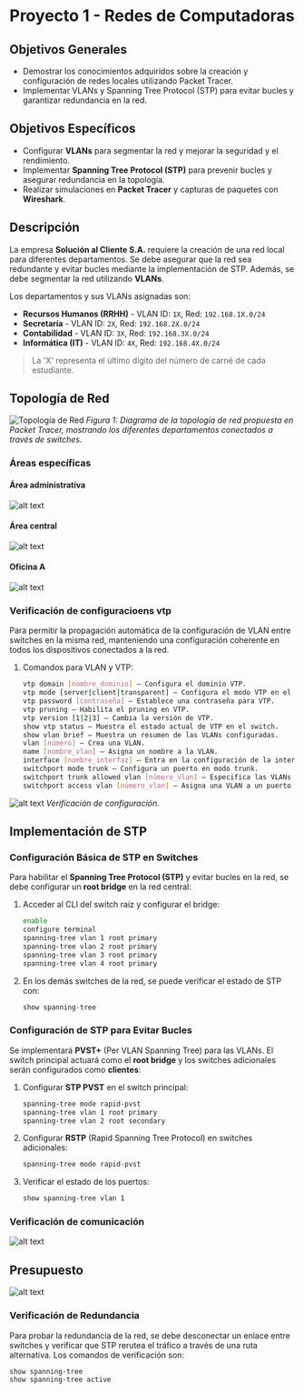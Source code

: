 # Proyecto 1 - Redes de Computadoras

## Objetivos Generales
- Demostrar los conocimientos adquiridos sobre la creación y configuración de redes locales utilizando Packet Tracer.
- Implementar VLANs y Spanning Tree Protocol (STP) para evitar bucles y garantizar redundancia en la red.

## Objetivos Específicos
- Configurar **VLANs** para segmentar la red y mejorar la seguridad y el rendimiento.
- Implementar **Spanning Tree Protocol (STP)** para prevenir bucles y asegurar redundancia en la topología.
- Realizar simulaciones en **Packet Tracer** y capturas de paquetes con **Wireshark**.

## Descripción
La empresa **Solución al Cliente S.A.** requiere la creación de una red local para diferentes departamentos. Se debe asegurar que la red sea redundante y evitar bucles mediante la implementación de STP. Además, se debe segmentar la red utilizando **VLANs**.

Los departamentos y sus VLANs asignadas son:
- **Recursos Humanos (RRHH)** - VLAN ID: `1X`, Red: `192.168.1X.0/24`
- **Secretaría** - VLAN ID: `2X`, Red: `192.168.2X.0/24`
- **Contabilidad** - VLAN ID: `3X`, Red: `192.168.3X.0/24`
- **Informática (IT)** - VLAN ID: `4X`, Red: `192.168.4X.0/24`

> La 'X' representa el último dígito del número de carné de cada estudiante.

## Topología de Red

![Topología de Red](./assets/imgTopologia.png)
*Figura 1: Diagrama de la topología de red propuesta en Packet Tracer, mostrando los diferentes departamentos conectados a través de switches.*


### Áreas específicas
#### Área administrativa
![alt text](./assets/image.png)

#### Área central
![alt text](./assets/central.png)


#### Oficina A
![alt text](./assets/oficinaA.png)



### Verificación de configuracioens vtp
Para permitir la propagación automática de la configuración de VLAN entre switches en la misma red, manteniendo una configuración coherente en todos los dispositivos conectados a la red.



1. Comandos para VLAN y VTP:
    ```bash
    vtp domain [nombre_dominio] – Configura el dominio VTP.
    vtp mode [server|client|transparent] – Configura el modo VTP en el switch.
    vtp password [contraseña] – Establece una contraseña para VTP.
    vtp pruning – Habilita el pruning en VTP.
    vtp version [1|2|3] – Cambia la versión de VTP.
    show vtp status – Muestra el estado actual de VTP en el switch.
    show vlan brief – Muestra un resumen de las VLANs configuradas.
    vlan [número] – Crea una VLAN.
    name [nombre_vlan] – Asigna un nombre a la VLAN.
    interface [nombre_interfaz] – Entra en la configuración de la interfaz.
    switchport mode trunk – Configura un puerto en modo trunk.
    switchport trunk allowed vlan [número_vlan] – Especifica las VLANs permitidas en un trunk.
    switchport access vlan [número_vlan] – Asigna una VLAN a un puerto de acceso.
    ```

![alt text](./assets/vtpConfiguration.png)
*Verificación de configuración.*

## Implementación de STP
### Configuración Básica de STP en Switches
Para habilitar el **Spanning Tree Protocol (STP)** y evitar bucles en la red, se debe configurar un **root bridge** en la red central:




1. Acceder al CLI del switch raíz y configurar el bridge:
    ```bash
    enable
    configure terminal
    spanning-tree vlan 1 root primary
    spanning-tree vlan 2 root primary
    spanning-tree vlan 3 root primary
    spanning-tree vlan 4 root primary
    ```

2. En los demás switches de la red, se puede verificar el estado de STP con:
    ```bash
    show spanning-tree
    ```

### Configuración de STP para Evitar Bucles
Se implementará **PVST+** (Per VLAN Spanning Tree) para las VLANs. El switch principal actuará como el **root bridge** y los switches adicionales serán configurados como **clientes**:

1. Configurar **STP PVST** en el switch principal:
    ```bash
    spanning-tree mode rapid-pvst
    spanning-tree vlan 1 root primary
    spanning-tree vlan 2 root secondary
    ```

2. Configurar **RSTP** (Rapid Spanning Tree Protocol) en switches adicionales:
    ```bash
    spanning-tree mode rapid-pvst
    ```

3. Verificar el estado de los puertos:
    ```bash
    show spanning-tree vlan 1
    ```

### Verificación de comunicación

![alt text](./assets/ping.png)


## Presupuesto

![alt text](./assets/presupuesto.png)


### Verificación de Redundancia
Para probar la redundancia de la red, se debe desconectar un enlace entre switches y verificar que STP rerutea el tráfico a través de una ruta alternativa. Los comandos de verificación son:
```bash
show spanning-tree
show spanning-tree active


